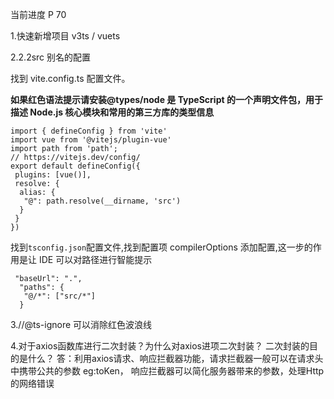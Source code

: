 当前进度 P 70 

1.快速新增项目 v3ts / vuets

2.2.2src 别名的配置

找到 vite.config.ts 配置文件。

**如果红色语法提示请安装@types/node 是 TypeScript 的一个声明文件包，用于描述 Node.js 核心模块和常用的第三方库的类型信息**

```
import { defineConfig } from 'vite'
import vue from '@vitejs/plugin-vue'
import path from 'path';
// https://vitejs.dev/config/
export default defineConfig({
 plugins: [vue()],
 resolve: {
  alias: {
   "@": path.resolve(__dirname, 'src')
  }
 }
})
```

找到`tsconfig.json`配置文件,找到配置项 compilerOptions 添加配置,这一步的作用是让 IDE 可以对路径进行智能提示

```
 "baseUrl": ".",
  "paths": {
   "@/*": ["src/*"]
  }
```


3.//@ts-ignore 可以消除红色波浪线

4.对于axios函数库进行二次封装？为什么对axios进项二次封装？  二次封装的目的是什么？
答：利用axios请求、响应拦截器功能，请求拦截器一般可以在请求头中携带公共的参数 eg:toKen， 响应拦截器可以简化服务器带来的参数，处理Http的网络错误